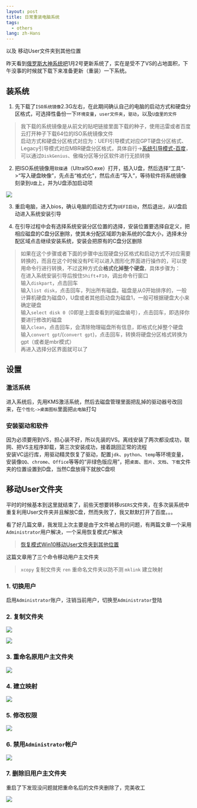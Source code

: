 ```yaml
---
layout: post
title: 日常重装电脑系统
tags:
  - others
lang: zh-Hans
---
```


以及 移动User文件夹到其他位置

<!--more-->

昨天看到[俄罗斯大神系统吧](https://tieba.baidu.com/f?kw=%B6%ED%C2%DE%CB%B9%B4%F3%C9%F1%CF%B5%CD%B3&fr=ala0&tpl=5)1月2号更新系统了，实在是受不了VS的占地面积，下午没事的时候就下载下来准备更新（重装）一下系统。

## 装系统  

1. 先下载了`ISO系统镜像`2.3G左右，在此期间确认自己的电脑的启动方式和硬盘分区格式，可选择性备份一下`环境变量`，`user文件夹`，`驱动`，以及`U盘里的文件`  
> 我下载的系统镜像是从前文的贴吧链接里面下载的种子，使用迅雷或者百度云打开种子下载64位的ISO系统镜像文件  
启动方式和硬盘分区格式对应为：UEFI引导模式对应GPT硬盘分区格式、Legacy引导模式对应MBR硬盘分区格式，具体自行->[系统引导模式-百度](https://www.baidu.com/s?wd=%E7%B3%BB%E7%BB%9F%E5%BC%95%E5%AF%BC%E6%A8%A1%E5%BC%8F)，可以通过`DiskGenius`、傲梅分区等分区软件进行无损转换

2. 把ISO系统镜像用`软碟通`（UltraISO.exe）打开，插入U盘，然后选择“工具”->“写入硬盘映像”，先点击“格式化”，然后点击“写入”，等待软件将系统镜像刻录到`U盘`上，并为U盘添加启动项

![](https://raw.githubusercontent.com/chen866/chen866.github.io/master/assets/images/2018-01-13-08.png)

3. 重启电脑，进入bios，确认电脑的启动方式为`UEFI启动`，然后退出，从U盘启动进入系统安装引导

4. 在引导过程中会有选择系统安装分区位置的选择，安装位置要选择自定义，把相应磁盘的C盘分区删除，使其未分配区域即为新系统的C盘大小，选择未分配区域点击继续安装系统，安装会把原有的C盘分区删除  
> 如果在这个步骤或者下面的步骤中出现硬盘分区格式和启动方式不对应需要转换的，而且在这个时候没有PE可以进入图形化界面进行操作的，可以使用命令行进行转换，不过这种方式会**格式化掉整个硬盘**，具体步骤为：  
在进入系统安装引导后按住`Shift`+`F10`，调出命令行窗口  
输入`diskpart`，点击回车  
输入`list disk`，点击回车，列出所有磁盘。磁盘是从0开始排序的，一般计算机硬盘为磁盘0，U盘或者其他启动盘为磁盘1，一般可根据硬盘大小来确定硬盘  
输入`select disk 0`（0即是上面查看到的磁盘编号），点击回车，即选择你要进行修改的磁盘  
输入`clean`，点击回车，会清除物理磁盘所有信息，即格式化掉整个硬盘  
输入`convert gpt`/(`convert gpt`)，点击回车，转换将硬盘分区格式转换为gpt（或者是mbr模式）  
再进入选择分区界面就可以了

## 设置

### 激活系统  

进入系统后，先用KMS激活系统，然后去磁盘管理里面把乱掉的驱动器号改回来，在`个性化->桌面图标`里面把`此电脑`打勾

### 安装驱动和软件

因为必须要用到VS，担心装不好，所以先装的VS。离线安装了两次都没成功，联网、把VS主程序卸载，第三次安装成功，接着跳回正常的流程  
安装VC运行库，用驱动精灵恢复了驱动，配置`jdk`、`python`、`temp`等环境变量，安装像`QQ`、`chrome`、`Office`等等的“非绿色版应用”，把`桌面`、`图片`、`文档`、`下载`文件夹的位置设置到D盘，当然C盘放得下就放C盘呗

## 移动User文件夹

平时的时候基本到这里就结束了，前些天想要转移`USERS`文件夹，在多次装系统中重复利用User文件夹并且解放C盘，然而失败了，我又默默打开了百度。。。

看了好几篇文章，我发现上次主要是由于文件被占用的问题，有两篇文章一个采用`Administrator`用户解决，一个采用恢复模式户解决  
> [恢复模式Win10移动User文件夹到其他位置](http://blog.csdn.net/CrowNAir/article/details/78533051)

这篇文章用了三个命令移动用户主文件夹  
> `xcopy` 复制文件夹
> `ren` 重命名文件夹以防不测
> `mklink` 建立映射

### 1. 切换用户

启用`Administrator`账户，注销当前用户，切换至`Administrator`登陆

### 2. 复制文件夹

![](https://raw.githubusercontent.com/chen866/chen866.github.io/master/assets/images/2018-01-13-01.png)

![](https://raw.githubusercontent.com/chen866/chen866.github.io/master/assets/images/2018-01-13-02.png)

### 3. 重命名原用户主文件夹

![](https://raw.githubusercontent.com/chen866/chen866.github.io/master/assets/images/2018-01-13-03.png)

### 4. 建立映射

![](https://raw.githubusercontent.com/chen866/chen866.github.io/master/assets/images/2018-01-13-04.png)

### 5. 修改权限

![](https://raw.githubusercontent.com/chen866/chen866.github.io/master/assets/images/2018-01-13-05.png)

### 6. 禁用`Administrator`帐户

![](https://raw.githubusercontent.com/chen866/chen866.github.io/master/assets/images/2018-01-13-06.png)

### 7. 删除旧用户主文件夹

重启了下发现没问题就把重命名后的文件夹删除了，完美收工

![](https://raw.githubusercontent.com/chen866/chen866.github.io/master/assets/images/2018-01-13-07.png)